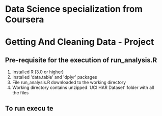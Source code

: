 # Data Science specialization from Coursera 
# Getting And Cleaning Data - Project

## Pre-requisite for the execution of run_analysis.R 

1. Installed R (3.0 or higher)
2. Installed 'data.table' and 'dplyr' packages
3. File run_analysis.R downloaded to the working directory
3. Working directory contains unzipped 'UCI HAR Dataset' folder with all the files

## To run execu te 
